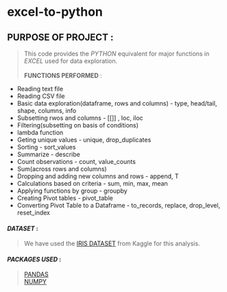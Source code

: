 # excel-to-python

## PURPOSE OF PROJECT : 
> This code provides the _PYTHON_ equivalent for major functions in _EXCEL_ used for data exploration.<br>
><br>
**FUNCTIONS PERFORMED** : <br>
* Reading text file
* Reading CSV file
* Basic data exploration(dataframe, rows and columns) - type, head/tail, shape, columns, info
* Subsetting rwos and columns - [[]] , loc, iloc
* Filtering(subsetting on basis of conditions)
* lambda function
* Geting unique values - unique, drop_duplicates
* Sorting - sort_values
* Summarize - describe
* Count observations - count, value_counts
* Sum(across rows and columns)
* Dropping and adding new columns and rows - append, T
* Calculations based on criteria - sum, min, max, mean
* Applying functions by group - groupby
* Creating Pivot tables - pivot_table
* Converting Pivot Table to a Dataframe - to_records, replace, drop_level, reset_index
> 

#### *DATASET* : 
> We have used the [IRIS DATASET](https://www.kaggle.com/datasets/uciml/iris) from Kaggle for this analysis.
#### *PACKAGES USED* : 
> [PANDAS](https://pandas.pydata.org/) <br>
> [NUMPY](https://numpy.org/)



